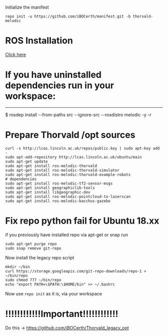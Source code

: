 
Initialize the manifest

  	repo init -u https://github.com/iBOCerth/manifest.git -b thorvald-melodic
  

# ROS Installation
[Click here](https://raw.githubusercontent.com/iBOCerth/manifest/thorvald-melodic/install_ros_and_thorvald.txt)

# If you have uninstalled dependencies run in your workspace:
---------------
$ rosdep install --from-paths src --ignore-src --rosdistro melodic -y -r


# Prepare Thorvald /opt sources

```
curl -s http://lcas.lincoln.ac.uk/repos/public.key | sudo apt-key add - 
sudo apt-add-repository http://lcas.lincoln.ac.uk/ubuntu/main
sudo apt-get update
sudo apt-get install ros-melodic-thorvald 
sudo apt-get install ros-melodic-thorvald-simulator
sudo apt-get install ros-melodic-thorvald-example-robots
# dependencies
sudo apt-get install ros-melodic-tf2-sensor-msgs
sudo apt-get install geographiclib-tools 
sudo apt-get install libgeographic-dev
sudo apt-get install ros-melodic-pointcloud-to-laserscan
sudo apt-get install ros-melodic-bacchus-gazebo

```

# Fix repo python fail for Ubuntu 18.xx

if you previously have installed repo via apt-get or snap run
```
sudo apt-get purge repo
sudo snap remove git-repo
```
Now install the legacy repo script
```
mkdir ~/bin
curl https://storage.googleapis.com/git-repo-downloads/repo-1 > ~/bin/repo
sudo chmod 777 ~/bin/repo
echo "export PATH=\$PATH:\$HOME/bin" >> ~/.bashrc
```
Now use `repo init` as it is, via your workspace

# !!!!!!!!!!!!Important!!!!!!!!!!!!
Do this -> https://github.com/iBOCerth/Thorvald_legacy_opt
